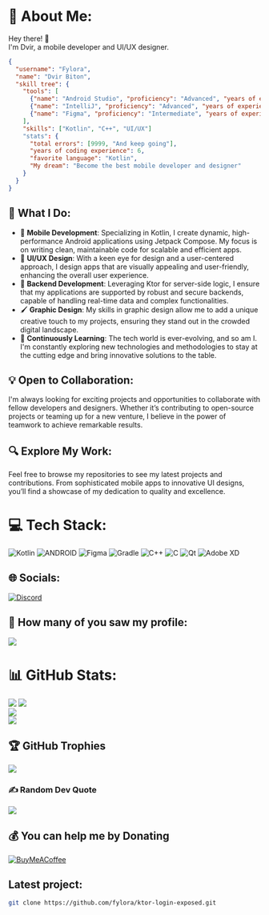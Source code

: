 # 💫 About Me:

Hey there! 👋  
I'm Dvir, a mobile developer and UI/UX designer. 

```json
{
  "username": "Fylora",
  "name": "Dvir Biton",
  "skill tree": {
    "tools": [
      {"name": "Android Studio", "proficiency": "Advanced", "years of experience": 4},
      {"name": "IntelliJ", "proficiency": "Advanced", "years of experience": 4},
      {"name": "Figma", "proficiency": "Intermediate", "years of experience": 2}
    ],
    "skills": ["Kotlin", "C++", "UI/UX"]
    "stats": {
      "total errors": [9999, "And keep going"],
      "years of coding experience": 6,
      "favorite language": "Kotlin",
      "My dream": "Become the best mobile developer and designer"
    }
  }
}
```

## 🚀 What I Do:

- 📱 **Mobile Development**: Specializing in Kotlin, I create dynamic, high-performance Android applications using Jetpack Compose. My focus is on writing clean, maintainable code for scalable and efficient apps.
- 🎨 **UI/UX Design**: With a keen eye for design and a user-centered approach, I design apps that are visually appealing and user-friendly, enhancing the overall user experience.
- 💾 **Backend Development**: Leveraging Ktor for server-side logic, I ensure that my applications are supported by robust and secure backends, capable of handling real-time data and complex functionalities.
- 🖌️ **Graphic Design**: My skills in graphic design allow me to add a unique creative touch to my projects, ensuring they stand out in the crowded digital landscape.
- 🌱 **Continuously Learning**: The tech world is ever-evolving, and so am I. I'm constantly exploring new technologies and methodologies to stay at the cutting edge and bring innovative solutions to the table.

## 💡 Open to Collaboration:

I'm always looking for exciting projects and opportunities to collaborate with fellow developers and designers. Whether it’s contributing to open-source projects or teaming up for a new venture, I believe in the power of teamwork to achieve remarkable results.

## 🔍 Explore My Work:

Feel free to browse my repositories to see my latest projects and contributions. From sophisticated mobile apps to innovative UI designs, you’ll find a showcase of my dedication to quality and excellence.

# 💻 Tech Stack:
![Kotlin](https://img.shields.io/badge/kotlin-%230095D5.svg?style=for-the-badge&logo=kotlin&logoColor=white) ![ANDROID](https://img.shields.io/badge/android-%2320232a.svg?style=for-the-badge&logo=android&logoColor=%a4c639) ![Figma](https://img.shields.io/badge/figma-%23F24E1E.svg?style=for-the-badge&logo=figma&logoColor=white) ![Gradle](https://img.shields.io/badge/Gradle-02303A.svg?style=for-the-badge&logo=Gradle&logoColor=white) ![C++](https://img.shields.io/badge/c++-%2300599C.svg?style=for-the-badge&logo=c%2B%2B&logoColor=white) ![C](https://img.shields.io/badge/c-%2300599C.svg?style=for-the-badge&logo=c&logoColor=white) ![Qt](https://img.shields.io/badge/Qt-%23217346.svg?style=for-the-badge&logo=Qt&logoColor=white) ![Adobe XD](https://img.shields.io/badge/Adobe%20XD-470137?style=for-the-badge&logo=Adobe%20XD&logoColor=#FF61F6)

## 🌐 Socials:
[![Discord](https://img.shields.io/badge/Discord-%237289DA.svg?logo=discord&logoColor=white)](https://discord.gg/https://discord.gg/HMXtmRfQQw) 

## 👤 How many of you saw my profile:
[![](https://visitcount.itsvg.in/api?id=fylora&label=Views&icon=0&pretty=true)](https://visitcount.itsvg.in)

# 📊 GitHub Stats:
![](https://github-readme-stats.vercel.app/api?username=dvir-biton&show_icons=true&theme=radical)
![](https://github-readme-stats.vercel.app/api?username=dvir-biton&theme=dark&hide_border=false&include_all_commits=false&count_private=false)<br/>
![](https://github-readme-streak-stats.herokuapp.com/?user=dvir-biton&theme=dark&hide_border=false)<br/>
![](https://github-readme-stats.vercel.app/api/top-langs/?username=dvir-biton&theme=dark&hide_border=false&include_all_commits=true&count_private=false&layout=compact)

## 🏆 GitHub Trophies
![](https://github-profile-trophy.vercel.app/?username=fylora&theme=radical&no-frame=false&no-bg=true&margin-w=4)

### ✍️ Random Dev Quote
![](https://quotes-github-readme.vercel.app/api?type=horizontal&theme=radical)

## 💰 You can help me by Donating
[![BuyMeACoffee](https://img.shields.io/badge/Buy%20Me%20a%20Coffee-ffdd00?style=for-the-badge&logo=buy-me-a-coffee&logoColor=black)](https://buymeacoffee.com/bidbidapps) 

## Latest project:
```bash
git clone https://github.com/fylora/ktor-login-exposed.git
``` 
